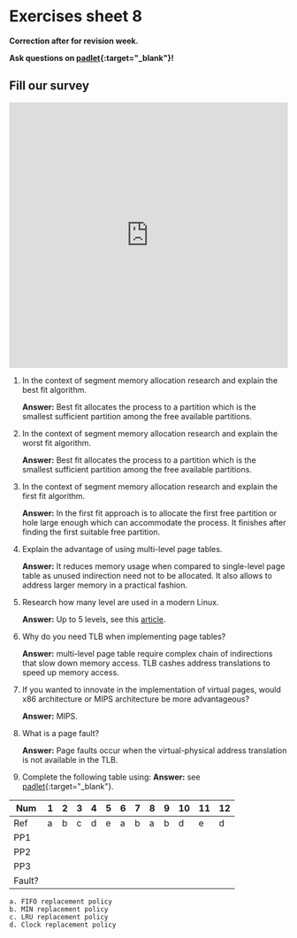 # Exercises sheet 8

**Correction after for revision week.**

**Ask questions on [padlet](https://uob.padlet.org/sanjayrawat/jv0uylswqwh3mga0){:target="_blank"}!**

## Fill our survey

<iframe width="640px" height= "480px" src= "https://forms.office.com/Pages/ResponsePage.aspx?id=MH_ksn3NTkql2rGM8aQVG5N9pWWUNd5Khd6GR62JgsZUMEZKRUhXRklNT1VKMTJaV0taWkFZUlhPSC4u&embed=true" frameborder= "0" marginwidth= "0" marginheight= "0" style= "border: none; max-width:100%; max-height:100vh" allowfullscreen webkitallowfullscreen mozallowfullscreen msallowfullscreen> </iframe>


1. In the context of segment memory allocation research and explain the best fit algorithm.

	**Answer:** Best fit allocates the process to a partition which is the smallest sufficient partition among the free available partitions.
2. In the context of segment memory allocation research and explain the worst fit algorithm.

	**Answer:** Best fit allocates the process to a partition which is the smallest sufficient partition among the free available partitions.
3. In the context of segment memory allocation research and explain the first fit algorithm.

	**Answer:** In the first fit approach is to allocate the first free partition or hole large enough which can accommodate the process. It finishes after finding the first suitable free partition.
4. Explain the advantage of using multi-level page tables.

	**Answer:** It reduces memory usage when compared to single-level page table as unused indirection need not to be allocated. It also allows to address larger memory in a practical fashion.
5. Research how many level are used in a modern Linux.

	**Answer:** Up to 5 levels, see this [article](https://lwn.net/Articles/717293/).
6. Why do you need TLB when implementing page tables?

	**Answer:** multi-level page table require complex chain of indirections that slow down memory access. TLB cashes address translations to speed up memory access.
7. If you wanted to innovate in the implementation of virtual pages, would x86 architecture or MIPS architecture be more advantageous?

	**Answer:** MIPS.
8. What is a page fault?

	**Answer:** Page faults occur when the virtual-physical address translation is not available in the TLB.
9. Complete the following table using: **Answer:** see [padlet](https://uob.padlet.org/sanjayrawat/jv0uylswqwh3mga0){:target="_blank"}.

| Num    | 1 | 2 | 3 | 4 | 5 | 6 | 7 | 8 | 9 | 10 | 11 | 12 |
|--------|---|---|---|---|---|---|---|---|---|----|----|----|
| Ref    | a | b | c | d | e | a | b | a | b | d  | e  | d  |
| PP1    |   |   |   |   |   |   |   |   |   |    |    |    |
| PP2    |   |   |   |   |   |   |   |   |   |    |    |    |
| PP3    |   |   |   |   |   |   |   |   |   |    |    |    |
| Fault? |   |   |   |   |   |   |   |   |   |    |    |    |

	a. FIFO replacement policy
	b. MIN replacement policy
	c. LRU replacement policy
	d. Clock replacement policy
